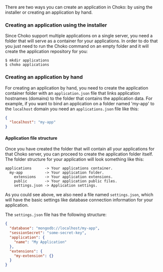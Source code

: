 There are two ways you can create an application in Choko: by using the installer or creating an application by hand.

### Creating an application using the installer

Since Choko support multiple applications on a single server, you need a folder that will serve as a container for your applications. In order to do that you just need to run the Choko command on an empty folder and it will create the application repository for you:

```
$ mkdir applications
$ choko applications
```

### Creating an application by hand

For creating an application by hand, you need to create the application container folder with an `application.json` file that links application hostnames (domains) to the folder that contains the application data. For example, if you want to bind an application on a folder named 'my-app' to the `localhost` domain you need an `applications.json` file like this:

```json
{
  "localhost": "my-app"
}
```

#### Application file structure

Once you have created the folder that will contain all your applications for that Choko server, you can proceed to create the application folder itself. The folder structure for your application will look something like this:

```
applications      -> Your applications container.
  my-app          -> Your application folder.
    extensions    -> Your application extensions.
    public        -> Your application public files.
    settings.json -> Application settings.
```

As you could see above, we also need a file named `settings.json`, which will have the basic settings like database connection information for your application.

The `settings.json` file has the following structure:

```json
{
  "database": "mongodb://localhost/my-app",
  "sessionSecret": "some-secret-key",
  "application": {
    "name": "My Application"
  },
  "extensions": {
    "my-extension": {}
  }
}
```
